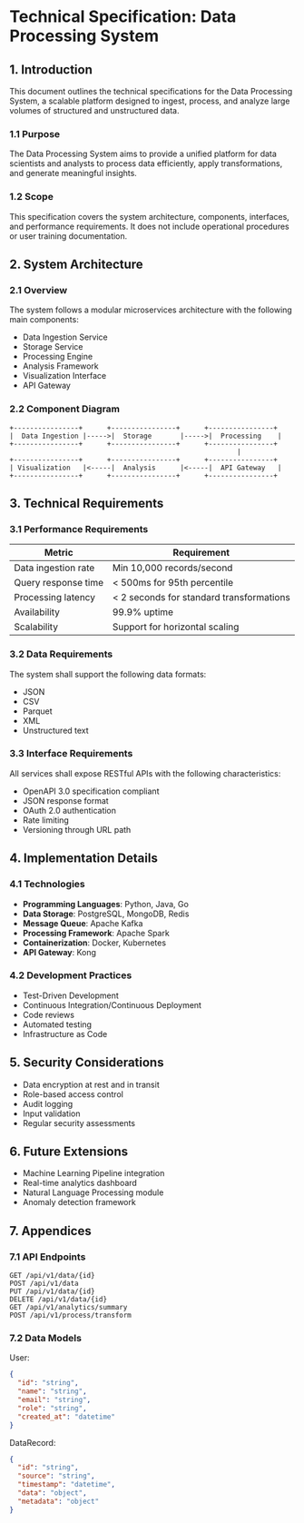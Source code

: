# Technical Specification: Data Processing System

## 1. Introduction

This document outlines the technical specifications for the Data Processing System, a scalable platform designed to ingest, process, and analyze large volumes of structured and unstructured data.

### 1.1 Purpose

The Data Processing System aims to provide a unified platform for data scientists and analysts to process data efficiently, apply transformations, and generate meaningful insights.

### 1.2 Scope

This specification covers the system architecture, components, interfaces, and performance requirements. It does not include operational procedures or user training documentation.

## 2. System Architecture

### 2.1 Overview

The system follows a modular microservices architecture with the following main components:

- Data Ingestion Service
- Storage Service
- Processing Engine
- Analysis Framework
- Visualization Interface
- API Gateway

### 2.2 Component Diagram

```
+----------------+      +----------------+      +----------------+
|  Data Ingestion |----->|  Storage       |----->|  Processing    |
+----------------+      +----------------+      +----------------+
                                                        |
+----------------+      +----------------+      +----------------+
| Visualization   |<-----|  Analysis      |<-----|  API Gateway   |
+----------------+      +----------------+      +----------------+
```

## 3. Technical Requirements

### 3.1 Performance Requirements

| Metric | Requirement |
|--------|-------------|
| Data ingestion rate | Min 10,000 records/second |
| Query response time | < 500ms for 95th percentile |
| Processing latency | < 2 seconds for standard transformations |
| Availability | 99.9% uptime |
| Scalability | Support for horizontal scaling |

### 3.2 Data Requirements

The system shall support the following data formats:
- JSON
- CSV
- Parquet
- XML
- Unstructured text

### 3.3 Interface Requirements

All services shall expose RESTful APIs with the following characteristics:
- OpenAPI 3.0 specification compliant
- JSON response format
- OAuth 2.0 authentication
- Rate limiting
- Versioning through URL path

## 4. Implementation Details

### 4.1 Technologies

- **Programming Languages**: Python, Java, Go
- **Data Storage**: PostgreSQL, MongoDB, Redis
- **Message Queue**: Apache Kafka
- **Processing Framework**: Apache Spark
- **Containerization**: Docker, Kubernetes
- **API Gateway**: Kong

### 4.2 Development Practices

- Test-Driven Development
- Continuous Integration/Continuous Deployment
- Code reviews
- Automated testing
- Infrastructure as Code

## 5. Security Considerations

- Data encryption at rest and in transit
- Role-based access control
- Audit logging
- Input validation
- Regular security assessments

## 6. Future Extensions

- Machine Learning Pipeline integration
- Real-time analytics dashboard
- Natural Language Processing module
- Anomaly detection framework

## 7. Appendices

### 7.1 API Endpoints

```
GET /api/v1/data/{id}
POST /api/v1/data
PUT /api/v1/data/{id}
DELETE /api/v1/data/{id}
GET /api/v1/analytics/summary
POST /api/v1/process/transform
```

### 7.2 Data Models

User:
```json
{
  "id": "string",
  "name": "string",
  "email": "string",
  "role": "string",
  "created_at": "datetime"
}
```

DataRecord:
```json
{
  "id": "string",
  "source": "string",
  "timestamp": "datetime",
  "data": "object",
  "metadata": "object"
}
```
